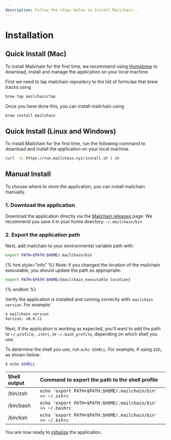 ```yaml
---
description: Follow the steps below to install Mailchain...
---
```


# Installation

## Quick Install \(Mac\)

To install Mailchain for the first time, we recommend using [Homebrew](https://brew.sh/) to download, install and manage the application on your local machine.

First we need to tap mailchain repository to the list of formulae that brew tracks using

```bash
brew tap mailchain/tap
```

Once you have done this, you can install mailchain using 
```bash
brew install mailchain
```

## Quick Install \(Linux and Windows\)

To install Mailchain for the first time, run the following command to download and install the application on your local machine.

```bash
curl -sL https://run.mailchain.xyz/install.sh | sh
```

## Manual Install

To choose where to store the application, you can install mailchain manually.

### 1. Download the application

Download the application directly via the [Mailchain releases](https://github.com/mailchain/mailchain/releases/latest) page. We recommend you save it in your home directory: `~/.mailchain/bin`

### 2. Export the application path

Next, add mailchain to your environmental variable path with:

```bash
export PATH=$PATH:$HOME/.mailchain/bin
```

{% hint style="info" %}
Note: if you changed the location of the mailchain executable, you should update the path as appropriate:

```bash
export PATH=$PATH:$HOME/{mailchain_executable_location}
```
{% endhint %}

Verify the application is installed and running correctly with: `mailchain version`. For example:\`

```bash
$ mailchain version
Version: v0.0.11
```

Next, if the application is working as expected, you’ll want to add the path to `~/.profile`, `.zshrc`, or `~/.bash_profile`, depending on which shell you use.

To determine the shell you use, run `echo $SHELL`. For example, if using zsh, as shown below:

```bash
$ echo $SHELL
```

| Shell output | Command to export the path to the shell profile |
| :--- | :--- |
| /bin/zsh | `echo 'export PATH=$PATH:$HOME/.mailchain/bin' >> ~/.zshrc` |
| /bin/bash | `echo 'export PATH=$PATH:$HOME/.mailchain/bin' >> ~/.bashrc` |
| /bin/ksh | `echo 'export PATH=$PATH:$HOME/.mailchain/bin' >> ~/.kshrc` |

You are now ready to [initialize](setting-up.md) the application.

